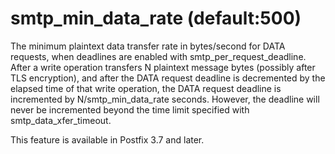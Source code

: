 # smtp_min_data_rate (default:500) 

 The minimum plaintext data transfer rate in bytes/second for
DATA requests, when deadlines are enabled with smtp_per_request_deadline.
After a write operation transfers N plaintext message bytes (possibly
after TLS encryption), and after the DATA request deadline is
decremented by the elapsed time of that write operation, the DATA
request deadline is incremented by N/smtp_min_data_rate seconds.
However, the deadline will never be incremented beyond the time
limit specified with smtp_data_xfer_timeout.  

 This feature is available in Postfix 3.7 and later. 


